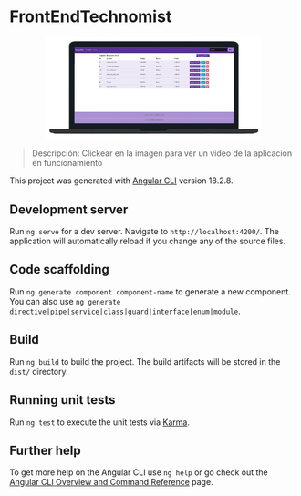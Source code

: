 # FrontEndTechnomist
<p align="center">
<a href="https://www.youtube.com/watch?v=O1oEGcQJSn0"><img src="https://github.com/Jonathan-Romano/Jonathan-Romano/blob/main/assets/TechnoMist.png" style="height: 75%; width:75%;"/></center></a></p>

>Descripción: Clickear en la imagen para ver un video de la aplicacion en funcionamiento

This project was generated with [Angular CLI](https://github.com/angular/angular-cli) version 18.2.8.

## Development server

Run `ng serve` for a dev server. Navigate to `http://localhost:4200/`. The application will automatically reload if you change any of the source files.

## Code scaffolding

Run `ng generate component component-name` to generate a new component. You can also use `ng generate directive|pipe|service|class|guard|interface|enum|module`.

## Build

Run `ng build` to build the project. The build artifacts will be stored in the `dist/` directory.

## Running unit tests

Run `ng test` to execute the unit tests via [Karma](https://karma-runner.github.io).

## Further help

To get more help on the Angular CLI use `ng help` or go check out the [Angular CLI Overview and Command Reference](https://angular.dev/tools/cli) page.
